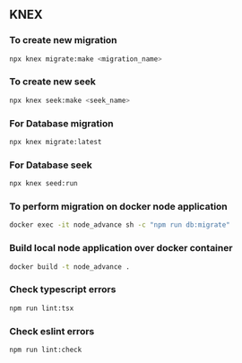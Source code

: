 ## KNEX

### To create new migration

```bash
npx knex migrate:make <migration_name>
```

### To create new seek

```bash
npx knex seek:make <seek_name>
```

### For Database migration

```bash
npx knex migrate:latest
```

### For Database seek

```bash
npx knex seed:run
```

### To perform migration on docker node application

```bash
docker exec -it node_advance sh -c "npm run db:migrate"
```

### Build local node application over docker container

```bash
docker build -t node_advance .
```

### Check typescript errors

```bash
npm run lint:tsx
```

### Check eslint errors

```bash
npm run lint:check
```
